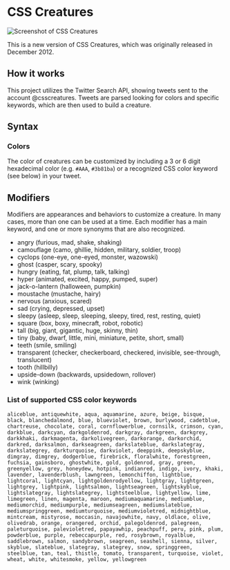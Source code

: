 # CSS Creatures

![Screenshot of CSS Creatures](https://bennettfeely.com/csscreatures/img/screenshot-2.png)

This is a new version of CSS Creatures, which was originally released in December 2012.

## How it works

This project utilizes the Twitter Search API, showing tweets sent to the account @csscreatures. Tweets are parsed looking for colors and specific keywords, which are then used to build a creature.

## Syntax

### Colors

The color of creatures can be customized by including a 3 or 6 digit hexadecimal color (e.g. `#AAA`, `#3b81ba`) or a recognized CSS color keyword (see below) in your tweet.

## Modifiers

Modifiers are appearances and behaviors to customize a creature. In many cases, more than one can be used at a time. Each modifier has a main keyword, and one or more synonyms that are also recognized.

* angry (furious, mad, shake, shaking)
* camouflage (camo, ghillie, hidden, military, soldier, troop)
* cyclops (one-eye, one-eyed, monster, wazowski)
* ghost (casper, scary, spooky)
* hungry (eating, fat, plump, talk, talking)
* hyper (animated, excited, happy, pumped, super)
* jack-o-lantern (halloween, pumpkin)
* moustache (mustache, hairy)
* nervous (anxious, scared)
* sad (crying, depressed, upset)
* sleepy (asleep, sleep, sleeping, sleepy, tired, rest, resting, quiet)
* square (box, boxy, minecraft, robot, robotic)
* tall (big, giant, gigantic, huge, skinny, thin)
* tiny (baby, dwarf, little, mini, miniature, petite, short, small)
* teeth (smile, smiling)
* transparent (checker, checkerboard, checkered, invisible, see-through, translucent)
* tooth (hillbilly)
* upside-down (backwards, upsidedown, rollover)
* wink (winking)

### List of supported CSS color keywords

```aliceblue, antiquewhite, aqua, aquamarine, azure, beige, bisque, black, blanchedalmond, blue, blueviolet, brown, burlywood, cadetblue, chartreuse, chocolate, coral, cornflowerblue, cornsilk, crimson, cyan, darkblue, darkcyan, darkgoldenrod, darkgray, darkgreen, darkgrey, darkkhaki, darkmagenta, darkolivegreen, darkorange, darkorchid, darkred, darksalmon, darkseagreen, darkslateblue, darkslategray, darkslategrey, darkturquoise, darkviolet, deeppink, deepskyblue, dimgray, dimgrey, dodgerblue, firebrick, floralwhite, forestgreen, fuchsia, gainsboro, ghostwhite, gold, goldenrod, gray, green, greenyellow, grey, honeydew, hotpink, indianred, indigo, ivory, khaki, lavender, lavenderblush, lawngreen, lemonchiffon, lightblue, lightcoral, lightcyan, lightgoldenrodyellow, lightgray, lightgreen, lightgrey, lightpink, lightsalmon, lightseagreen, lightskyblue, lightslategray, lightslategrey, lightsteelblue, lightyellow, lime, limegreen, linen, magenta, maroon, mediumaquamarine, mediumblue, mediumorchid, mediumpurple, mediumseagreen, mediumslateblue, mediumspringgreen, mediumturquoise, mediumvioletred, midnightblue, mintcream, mistyrose, moccasin, navajowhite, navy, oldlace, olive, olivedrab, orange, orangered, orchid, palegoldenrod, palegreen, paleturquoise, palevioletred, papayawhip, peachpuff, peru, pink, plum, powderblue, purple, rebeccapurple, red, rosybrown, royalblue, saddlebrown, salmon, sandybrown, seagreen, seashell, sienna, silver, skyblue, slateblue, slategray, slategrey, snow, springgreen, steelblue, tan, teal, thistle, tomato, transparent, turquoise, violet, wheat, white, whitesmoke, yellow, yellowgreen```